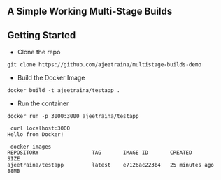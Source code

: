 ##  A Simple Working Multi-Stage Builds


## Getting Started

- Clone the repo

```
git clone https://github.com/ajeetraina/multistage-builds-demo
```

- Build the Docker Image

```
docker build -t ajeetraina/testapp .
```

- Run the container

```
docker run -p 3000:3000 ajeetraina/testapp
```

```
 curl localhost:3000
Hello from Docker!
```

```
 docker images
REPOSITORY                 TAG       IMAGE ID       CREATED          SIZE
ajeetraina/testapp         latest    e7126ac223b4   25 minutes ago   88MB
```

